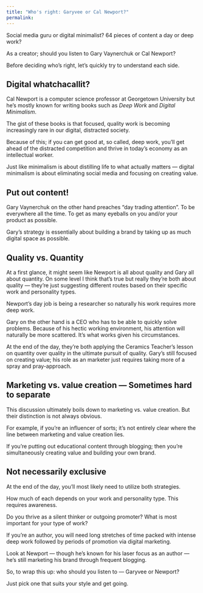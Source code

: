 ```yaml
---
title: "Who's right: Garyvee or Cal Newport?"
permalink: 
---
```

Social media guru or digital minimalist? 64 pieces of content a day or deep work? 

As a creator; should you listen to Gary Vaynerchuk or Cal Newport?

Before deciding who’s right, let’s quickly try to understand each side.

## Digital whatchacallit?
Cal Newport is a computer science professor at Georgetown University but he’s mostly known for writing books such as _Deep Work_ and _Digital Minimalism_. 

The gist of these books is that focused, quality work is becoming increasingly rare in our digital, distracted society.

Because of this; if you can get good at, so called, deep work, you’ll get ahead of the distracted competition and thrive in today’s economy as an intellectual worker.

Just like minimalism is about distilling life to what actually matters — digital minimalism is about eliminating social media and focusing on creating value.

## Put out content!
Gary Vaynerchuk on the other hand preaches “day trading attention”. To be everywhere all the time. To get as many eyeballs on you and/or your product as possible.

Gary’s strategy is essentially about building a brand by taking up as much digital space as possible.

## Quality vs. Quantity
At a first glance, it might seem like Newport is all about quality and Gary all about quantity. On some level I think that’s true but really they’re both about quality — they’re just suggesting different routes based on their specific work and personality types.

Newport’s day job is being a researcher so naturally his work requires more deep work.

Gary on the other hand is a CEO who has to be able to quickly solve problems. Because of his hectic working environment, his attention will naturally be more scattered. It’s what works given his circumstances.

At the end of the day, they’re both applying the Ceramics Teacher’s lesson on quantity over quality in the ultimate pursuit of quality. Gary’s still focused on creating value; his role as an marketer just requires taking more of a spray and pray-approach.

## Marketing vs. value creation — Sometimes hard to separate
This discussion ultimately boils down to marketing vs. value creation. But their distinction is not always obvious.

For example, if you’re an influencer of sorts; it’s not entirely clear where the line between marketing and value creation lies.

If you’re putting out educational content through blogging; then you’re simultaneously creating value and building your own brand.

## Not necessarily exclusive
At the end of the day, you’ll most likely need to utilize both strategies.

How much of each depends on your work and personality type. This requires awareness.

Do you thrive as a silent thinker or outgoing promoter? What is most important for your type of work?

If you’re an author, you will need long stretches of time packed with intense deep work followed by periods of promotion via digital marketing.

Look at Newport — though he’s known for his laser focus as an author — he’s still marketing his brand through frequent blogging.

So, to wrap this up: who should you listen to — Garyvee or Newport?

Just pick one that suits your style and get going.